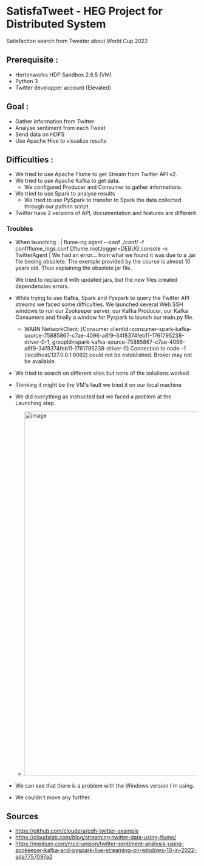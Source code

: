 # SatisfaTweet - HEG Project for Distributed System
Satisfaction search from Tweeter about World Cup 2022

## Prerequisite :
- Hortonworks HDP Sandbox 2.6.5 (VM)
- Python 3
- Twitter developper account (Elevated)

## Goal :
- Gather information from Twitter
- Analyse sentiment from each Tweet
- Send data on HDFS
- Use Apache Hive to visualize results

## Difficulties :
- We tried to use Apache Flume to get Stream from Twitter API v2.
- We tried to use Apache Kafka to get data.
  - We configured Producer and Consumer to gather informations.
- We tried to use Spark to analyse results
  - We tried to use PySpark to transfer to Spark the data collected through our python script
- Twitter have 2 versions of API, documentation and features are different
  
### Troubles
- When launching : | flume-ng agent --conf ./conf/ -f conf/flume_logs.conf Dflume.root.logger=DEBUG,console -n TwitterAgent |
  We had an error... from what we found it was due to a .jar file beeing obsolete.
  The exemple provided by the course is almost 10 years old. Thus explaining the obsolete jar file.
  
  We tried to replace it with updated jars, but the new files created dependencies errors.
  
 - While trying to use Kafka, Spark and Pyspark to query the Twitter API streams we faced some difficulties.
    We launched several Web SSH windows to run our Zookeeper server, our Kafka Producer, our Kafka Consumers 
    and finally a window for Pyspark to launch our main.py file.
   - WARN NetworkClient: [Consumer clientId=consumer-spark-kafka-source-75885867-c7ae-4096-a8f9-34f8374feb11-1761795238-driver-0-1, groupId=spark-kafka-source-75885867-c7ae-4096-a8f9-34f8374feb11-1761795238-driver-0] Connection to node -1 (localhost/127.0.0.1:9092) could not be established. Broker may not be available.
  - We tried to search on different sites but none of the solutions worked.
 - Thinking it might be the VM's fault we tried it on our local machine
  - We did everything as instructed but we faced a problem at the Launching step.
    - <img width="960" alt="image" src="https://user-images.githubusercontent.com/71258875/208780378-f74c0db8-5b9f-4012-a2ac-b53d9730a6fa.png">
  - We can see that there is a problem with the Windows version I'm using.
  - We couldn't move any further.
  
## Sources

- https://github.com/cloudera/cdh-twitter-example
- https://cloudxlab.com/blog/streaming-twitter-data-using-flume/
- https://medium.com/mcd-unison/twitter-sentiment-analysis-using-zookeeper-kafka-and-pyspark-live-streaming-on-windows-10-in-2022-ada7757097a2
